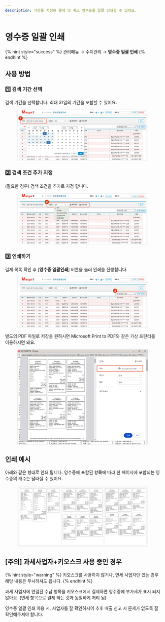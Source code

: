 ```yaml
---
description: 기간을 지정해 결제 및 취소 영수증을 일괄 인쇄할 수 있어요.
---
```


# 영수증 일괄 인쇄

{% hint style="success" %}
관리메뉴 → 수지관리 → **영수증 일괄 인쇄**
{% endhint %}

## **사용 방법**

### 1️⃣ 검색 기간 선택

검색 기간을 선택합니다. 최대 31일의 기간을 포함할 수 있어요.

<figure><img src="../../.gitbook/assets/image.png" alt=""><figcaption></figcaption></figure>

### 2️⃣ 검색 조건 추가 지정

(필요한 경우) 검색 조건을 추가로 지정 합니다.

<figure><img src="../../.gitbook/assets/image (1).png" alt=""><figcaption></figcaption></figure>

### 3️⃣ 인쇄하기

결제 목록 확인 후 \[**영수증 일괄인쇄**] 버튼을 눌러 인쇄를 진행합니다. &#x20;

<figure><img src="../../.gitbook/assets/image (3).png" alt=""><figcaption></figcaption></figure>

별도의 PDF 파일로 저장을 원하시면 Microsoft Print to PDF와 같은 가상 프린터를 이용하시면 돼요.

<div align="left">

<figure><img src="../../.gitbook/assets/image (2).png" alt="" width="563"><figcaption></figcaption></figure>

</div>

## **인쇄 예시**

아래와 같은 형태로 인쇄 됩니다. 영수증에 포함된 항목에 따라 한 페이지에 포함되는 영수증의 개수는 달라질 수 있어요.

<figure><img src="../../.gitbook/assets/image (5).png" alt=""><figcaption></figcaption></figure>

## \[주의] 과세사업자+키오스크 사용 중인 경우

{% hint style="warning" %}
키오스크를 사용하지 않거나, 면세 사업자만 있는 경우 해당 내용은 무시하셔도 됩니다.
{% endhint %}

과세 사업자에 연결된 수납 항목을 키오스크에서 결제하면 영수증에 부가세가 표시 되지 않아요.  (면세 항목으로 결제 하는 것과 동일하게 처리 됨)

영수증 일괄 인쇄 이용 시, 사업자를 잘 확인하시어 추후 매출 신고 시 문제가 없도록 잘 확인해주셔야 합니다.
